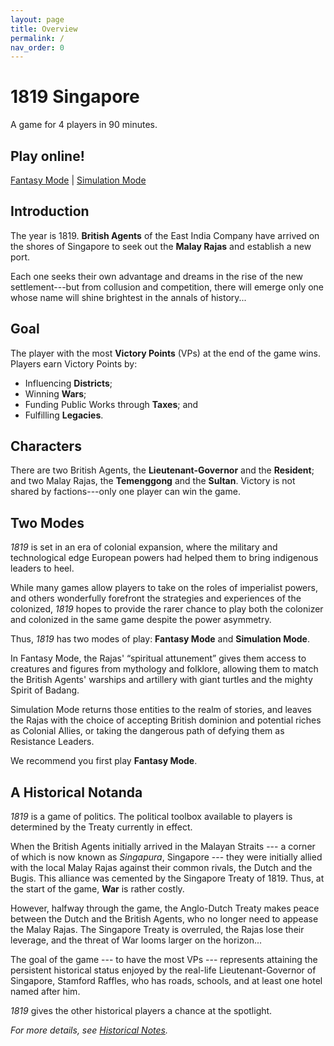 ```yaml
---
layout: page
title: Overview
permalink: /
nav_order: 0
---
```


# 1819 Singapore

A game for 4 players in 90 minutes.

## Play online!
[Fantasy Mode](https://tabletopia.com/games/1819-sg-kt8mrj/play-now) | [Simulation Mode](https://tabletopia.com/games/1819-sg-yd56mz/play-now)

## Introduction
The year is 1819. **British Agents** of the East India Company have arrived on the shores of Singapore to seek out the **Malay Rajas** and establish a new port.

Each one seeks their own advantage and dreams in the rise of the new settlement---but from collusion and competition, there will emerge only one whose name will shine brightest in the annals of history...

<!-- Each one seeks to cement their legacy in the rise of the new settlement---but from collusion and competition, there will emerge only one whose name will shine brightest in the annals of history... -->

## Goal

The player with the most **Victory Points** (VPs) at the end of the game wins. Players earn Victory Points by:

- Influencing **Districts**;
- Winning **Wars**;
- Funding Public Works through **Taxes**; and
- Fulfilling **Legacies**.

## Characters
There are two British Agents, the **Lieutenant-Governor** and the **Resident**; and two Malay Rajas, the **Temenggong** and the **Sultan**. Victory is not shared by factions---only one player can win the game.

## Two Modes
*1819* is set in an era of colonial expansion, where the military and technological edge European powers had helped them to bring indigenous leaders to heel.

While many games allow players to take on the roles of imperialist powers, and others wonderfully forefront the strategies and experiences of the colonized, *1819* hopes to provide the rarer chance to play both the colonizer and colonized in the same game despite the power asymmetry.

Thus, *1819* has two modes of play: **Fantasy Mode** and **Simulation Mode**.

In Fantasy Mode, the Rajas' “spiritual attunement” gives them access to creatures and figures from mythology and folklore, allowing them to match the British Agents' warships and artillery with giant turtles and the mighty Spirit of Badang.

Simulation Mode returns those entities to the realm of stories, and leaves the Rajas with the choice of accepting British dominion and potential riches as Colonial Allies, or taking the dangerous path of defying them as Resistance Leaders.

We recommend you first play **Fantasy Mode**.

## A Historical Notanda
*1819* is a game of politics. The political toolbox available to players is determined by the Treaty currently in effect.

When the British Agents initially arrived in the Malayan Straits --- a corner of which is now known as *Singapura*, Singapore --- they were initially allied with the local Malay Rajas against their common rivals, the Dutch and the Bugis. This alliance was cemented by the Singapore Treaty of 1819. Thus, at the start of the game, **War** is rather costly.

However, halfway through the game, the Anglo-Dutch Treaty makes peace between the Dutch and the British Agents, who no longer need to appease the Malay Rajas. The Singapore Treaty is overruled, the Rajas lose their leverage, and the threat of War looms larger on the horizon...

The goal of the game --- to have the most VPs --- represents attaining the persistent historical status enjoyed by the real-life Lieutenant-Governor of Singapore, Stamford Raffles, who has roads, schools, and at least one hotel named after him.

*1819* gives the other historical players a chance at the spotlight.

*For more details, see [Historical Notes](historical-notes).*